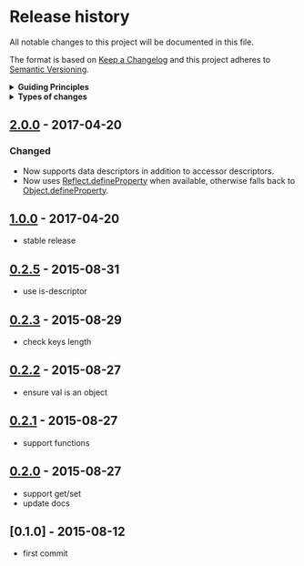 # Release history

All notable changes to this project will be documented in this file.

The format is based on [Keep a Changelog](http://keepachangelog.com/en/1.0.0/)
and this project adheres to [Semantic Versioning](http://semver.org/spec/v2.0.0.html).

<details>
  <summary><strong>Guiding Principles</strong></summary>

- Changelogs are for humans, not machines.
- There should be an entry for every single version.
- The same types of changes should be grouped.
- Versions and sections should be linkable.
- The latest version comes first.
- The release dateTime of each versions is displayed.
- Mention whether you follow Semantic Versioning.

</details>

<details>
  <summary><strong>Types of changes</strong></summary>

Changelog entries are classified using the following labels _(from [keep-a-changelog](http://keepachangelog.com/)_):

- `Added` for new features.
- `Changed` for changes in existing functionality.
- `Deprecated` for soon-to-be removed features.
- `Removed` for now removed features.
- `Fixed` for any bug fixes.
- `Security` in case of vulnerabilities.

</details>

## [2.0.0] - 2017-04-20

### Changed

- Now supports data descriptors in addition to accessor descriptors.
- Now uses [Reflect.defineProperty][reflect] when available, otherwise falls back to [Object.defineProperty][object]. 

## [1.0.0] - 2017-04-20

- stable release

## [0.2.5] - 2015-08-31

- use is-descriptor

## [0.2.3] - 2015-08-29

- check keys length

## [0.2.2] - 2015-08-27

- ensure val is an object

## [0.2.1] - 2015-08-27

- support functions

## [0.2.0] - 2015-08-27

- support get/set
- update docs

## [0.1.0] - 2015-08-12

- first commit

[2.0.0]: https://github.com/jonschlinkert/define-property/compare/1.0.0...2.0.0
[1.0.0]: https://github.com/jonschlinkert/define-property/compare/0.2.5...1.0.0
[0.2.5]: https://github.com/jonschlinkert/define-property/compare/0.2.3...0.2.5
[0.2.3]: https://github.com/jonschlinkert/define-property/compare/0.2.2...0.2.3
[0.2.2]: https://github.com/jonschlinkert/define-property/compare/0.2.1...0.2.2
[0.2.1]: https://github.com/jonschlinkert/define-property/compare/0.2.0...0.2.1
[0.2.0]: https://github.com/jonschlinkert/define-property/compare/0.1.3...0.2.0

[keep-a-changelog]: https://github.com/olivierlacan/keep-a-changelog

[object]: https://developer.mozilla.org/en-US/docs/Web/JavaScript/Reference/Global_Objects/Object/defineProperty
[reflect]: https://developer.mozilla.org/en-US/docs/Web/JavaScript/Reference/Global_Objects/Reflect/defineProperty
